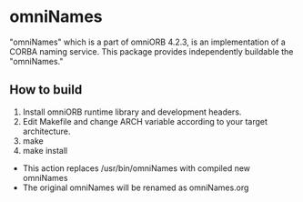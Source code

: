 # omniNames
"omniNames" which is a part of omniORB 4.2.3, is an implementation of a CORBA naming service.
This package provides independently buildable the "omniNames."

## How to build

1. Install omniORB runtime library and development headers.
1. Edit Makefile and change ARCH variable according to your target architecture.
1. make
1. make install
  - This action replaces /usr/bin/omniNames with compiled new omniNames
  - The original omniNames will be renamed as omniNames.org
  




